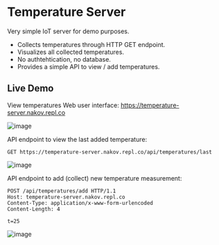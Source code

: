 # Temperature Server

Very simple IoT server for demo purposes.
 - Collects temperatures through HTTP GET endpoint.
 - Visualizes all collected temperatures.
 - No authtehtication, no database.
 - Provides a simple API to view / add temperatures.

## Live Demo

View temperatures Web user interface: https://temperature-server.nakov.repl.co

![image](https://user-images.githubusercontent.com/1689586/151980691-fc380a2b-e4b3-4e3e-b2f3-0e870adede13.png)

API endpoint to view the last added temperature:
```
GET https://temperature-server.nakov.repl.co/api/temperatures/last
```

![image](https://user-images.githubusercontent.com/1689586/151980888-9a12284d-7a3d-4194-964b-da1fbe0cdceb.png)


API endpoint to add (collect) new temperature measurement: 
```
POST /api/temperatures/add HTTP/1.1
Host: temperature-server.nakov.repl.co
Content-Type: application/x-www-form-urlencoded
Content-Length: 4

t=25
```

![image](https://user-images.githubusercontent.com/1689586/151980861-a3246693-a04e-43a2-a016-93a4281a1994.png)
